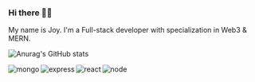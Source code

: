 ### Hi there 👋🏻    

My name is Joy. I'm a Full-stack developer with specialization in Web3 & MERN.

![Anurag's GitHub stats](https://github-readme-stats.vercel.app/api?username=LucidJoy&show_icons=true&theme=gotham&hide_border=true&bg_color=0d1117&title_color=FF0080&icon_color=FF0080&text_color=fefefe)
<!-- ![Anurag's GitHub stats](https://github-readme-stats.vercel.app/api?username=LucidJoy&show_icons=true&theme=gotham&hide_border=true) -->

<img align="left" alt="mongo" src="https://img.shields.io/badge/MongoDB-%234ea94b.svg?style=for-the-badge&logo=mongodb&logoColor=white"/>

<img align="left" alt="express" src="https://img.shields.io/badge/express.js-%23404d59.svg?style=for-the-badge&logo=express&logoColor=%2361DAFB"/>

<img align="left" alt="react" src="https://img.shields.io/badge/react-%2320232a.svg?style=for-the-badge&logo=react&logoColor=%2361DAFB"/>

<img align="left" alt="node" src="https://img.shields.io/badge/node.js-6DA55F?style=for-the-badge&logo=node.js&logoColor=white"/>




<!-- <img alt="css" src="https://img.shields.io/badge/css3-%231572B6.svg?style=for-the-badge&logo=css3&logoColor=white"/> -->





